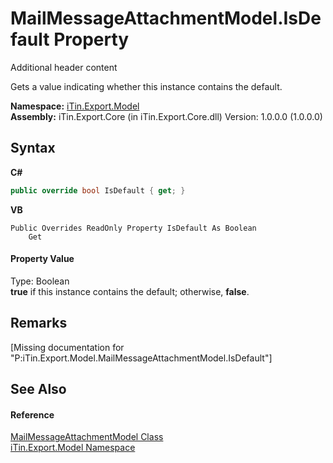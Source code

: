 # MailMessageAttachmentModel.IsDefault Property 
Additional header content 

Gets a value indicating whether this instance contains the default.

**Namespace:**&nbsp;<a href="N_iTin_Export_Model">iTin.Export.Model</a><br />**Assembly:**&nbsp;iTin.Export.Core (in iTin.Export.Core.dll) Version: 1.0.0.0 (1.0.0.0)

## Syntax

**C#**<br />
``` C#
public override bool IsDefault { get; }
```

**VB**<br />
``` VB
Public Overrides ReadOnly Property IsDefault As Boolean
	Get
```


#### Property Value
Type: Boolean<br /><strong>true</strong> if this instance contains the default; otherwise, <strong>false</strong>.

## Remarks
\[Missing <remarks> documentation for "P:iTin.Export.Model.MailMessageAttachmentModel.IsDefault"\]

## See Also


#### Reference
<a href="T_iTin_Export_Model_MailMessageAttachmentModel">MailMessageAttachmentModel Class</a><br /><a href="N_iTin_Export_Model">iTin.Export.Model Namespace</a><br />